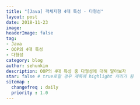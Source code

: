 ```yaml
---
title: "[Java] 객체지향 4대 특성 - 다형성"
layout: post
date: 2018-11-23
image:
headerImage: false
tag:
- Java
- OOP의 4대 특성
- 다형성
category: blog
author: sehunkim
description: OOP의 4대 특성 중 다형성에 대해 알아보자
star: false # true로할 경우 제목에 highlight 처리가 됨
sitemap :
  changefreq : daily
  priority : 1.0
---
```

